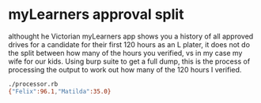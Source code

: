 # myLearners approval split

althought he Victorian myLearners app shows you a history of all approved
drives for a candidate for their first 120 hours as an L plater, it does not do
the split between how many of the hours you verified, vs in my case my wife for
our kids. Using burp suite to get a full dump, this is the process of
processing the output to work out how many of the 120 hours I verified.

```sh
./processor.rb
{"Felix":96.1,"Matilda":35.0}
```
